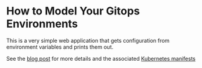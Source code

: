 # How to Model Your Gitops Environments

This is a very simple web application that gets configuration from environment variables and prints them out.

See the [blog post](https://codefresh.io/blog/how-to-model-your-gitops-environments-and-promote-releases-between-them/) for more details and the associated [Kubernetes manifests](https://github.com/kostis-codefresh/gitops-environment-promotion) 
